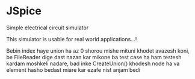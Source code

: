 # JSpice
Simple electrical circuit simulator

This simulator is usable for real world applications...!

Bebin index haye union ha az 0 shorou mishe mituni khodet avazesh koni, be FileReader dige dast nazan kar mikone ba test case ha ham testesh kardam moshkeli nadare, bad inke CreateUnion() khodesh node ha va element hasho bedast miare kar ezafe nist anjam bedi
